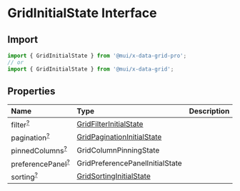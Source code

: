 # GridInitialState Interface

<p class="description"></p>

## Import

```js
import { GridInitialState } from '@mui/x-data-grid-pro';
// or
import { GridInitialState } from '@mui/x-data-grid';
```

## Properties

| Name                                                                                              | Type                                                                                                       | Description |
| :------------------------------------------------------------------------------------------------ | :--------------------------------------------------------------------------------------------------------- | :---------- |
| <span class="prop-name optional">filter<sup><abbr title="optional">?</abbr></sup></span>          | <span class="prop-type">[GridFilterInitialState](/api/data-grid/grid-filter-initial-state/)</span>         |             |
| <span class="prop-name optional">pagination<sup><abbr title="optional">?</abbr></sup></span>      | <span class="prop-type">[GridPaginationInitialState](/api/data-grid/grid-pagination-initial-state/)</span> |             |
| <span class="prop-name optional">pinnedColumns<sup><abbr title="optional">?</abbr></sup></span>   | <span class="prop-type">GridColumnPinningState</span>                                                      |             |
| <span class="prop-name optional">preferencePanel<sup><abbr title="optional">?</abbr></sup></span> | <span class="prop-type">GridPreferencePanelInitialState</span>                                             |             |
| <span class="prop-name optional">sorting<sup><abbr title="optional">?</abbr></sup></span>         | <span class="prop-type">[GridSortingInitialState](/api/data-grid/grid-sorting-initial-state/)</span>       |             |

